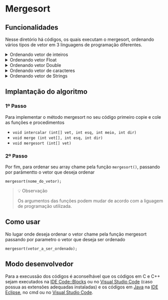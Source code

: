 # Mergesort
<!-- 
## Funcionamento
-->

## Funcionalidades
Nesse diretório há códigos, os quais executam o mergesort, ordenando vários tipos de vetor em 3 linguagens de programação diferentes.

<details>
<summary>Ordenando vetor de inteiros</summary>

### *Ordem crescente*
- C (em breve)
- C++ (em breve)
- [Java](./java/mergeIntCrescente.java)

### *Ordem decrescente*
- C (em breve)
- C++ (em breve)
- Java (em breve)
</details>

<details>
<summary>Ordenando vetor Float</summary>

### *Ordem crescente*
- C (em breve)
- C++ (em breve)
- [Java](./java/mergeFloatCrescente.java)

### *Ordem decrescente*
- C (em breve)
- C++ (em breve)
- Java (em breve)
</details>

<details>
<summary>Ordenando vetor Double</summary>

### *Ordem crescente*
- C (em breve)
- C++ (em breve)
- [Java](./java/mergeDoubleCrescente.java)

### *Ordem decrescente*
- C (em breve)
- C++ (em breve)
- Java (em breve)
</details>

<details>
<summary>Ordenando vetor de caracteres</summary>

### *Ordem crescente*
- C (em breve)
- C++ (em breve)
- [Java](./java/mergeCharCrescente.java)

### *Ordem decrescente*
- C (em breve)
- C++ (em breve)
- Java (em breve)
</details>

<details>
<summary>Ordenando vetor de Strings</summary>

### *Ordem crescente*
- C++ (em breve)
- [Java](./java/mergeStringCrescente.java)

### *Ordem decrescente*
- C++ (em breve)
- Java (em breve)
</details>

## Implantação do algoritmo

### 1º Passo

Para implementar o método mergesort no seu código primeiro copie e cole as funções e procedimentos

- `void intercalar (int[] vet, int esq, int meio, int dir)`
- `void merge (int vet[], int esq, int dir)`
- `void mergesort (int[] vet)`

### 2º Passo

Por fim, para ordenar seu array chame pela função `mergesort()`, passando por parâmentto o vetor que deseja ordenar

``` 
mergesort(nome_do_vetor); 
```

> 💡 Observação
>
> Os argumentos das funções podem mudar de acordo com a liguagem de programação utilizada.


## Como usar
No lugar onde deseja ordenar o vetor chame pela função mergesort passando por parametro o vetor que deseja ser ordenado

```
mergesort(vetor_a_ser_ordenado);
```

## Modo desenvolvedor
Para a execussão dos códigos é aconselhável que os códigos em C e C++ sejam executados na [IDE Code::Blocks](https://www.codeblocks.org/) ou no [Visual Studio Code](https://code.visualstudio.com/) (caso possua as extensões adequadas instaladas) e os códigos em [Java](./java) na [IDE Eclipse](https://www.eclipse.org/), no cmd ou no [Visual Studio Code](https://code.visualstudio.com/).

